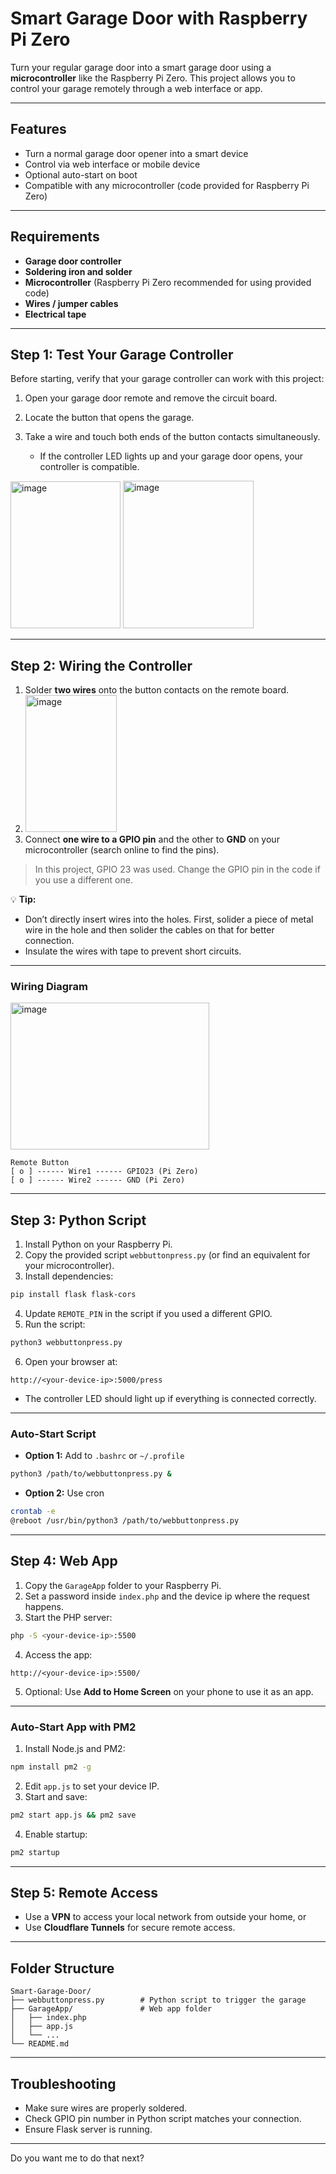# Smart Garage Door with Raspberry Pi Zero

Turn your regular garage door into a smart garage door using a **microcontroller** like the Raspberry Pi Zero. This project allows you to control your garage remotely through a web interface or app.

---

## Features

* Turn a normal garage door opener into a smart device
* Control via web interface or mobile device
* Optional auto-start on boot
* Compatible with any microcontroller (code provided for Raspberry Pi Zero)

---

## Requirements

* **Garage door controller**
* **Soldering iron and solder**
* **Microcontroller** (Raspberry Pi Zero recommended for using provided code)
* **Wires / jumper cables**
* **Electrical tape**

---

## Step 1: Test Your Garage Controller

Before starting, verify that your garage controller can work with this project:

1. Open your garage door remote and remove the circuit board.
2. Locate the button that opens the garage.
3. Take a wire and touch both ends of the button contacts simultaneously.

   * If the controller LED lights up and your garage door opens, your controller is compatible.
<img width="176" height="235" alt="image" src="https://github.com/user-attachments/assets/dff150d3-e891-41c0-99dd-b428ebfe9281" />
<img width="209" height="236" alt="image" src="https://github.com/user-attachments/assets/489397ad-55ff-493e-a1fe-9573ac1281f8" />

---

## Step 2: Wiring the Controller

1. Solder **two wires** onto the button contacts on the remote board.
2. <img width="146" height="219" alt="image" src="https://github.com/user-attachments/assets/2e42d81c-f9e7-4623-8e72-d1a685aaba17" />
3. Connect **one wire to a GPIO pin** and the other to **GND** on your microcontroller (search online to find the pins).

> In this project, GPIO 23 was used. Change the GPIO pin in the code if you use a different one.

💡 **Tip:**

* Don’t directly insert wires into the holes. First, solider a piece of metal wire in the hole and then solider the cables on that for better connection.
* Insulate the wires with tape to prevent short circuits.

---

### Wiring Diagram

<img width="318" height="235" alt="image" src="https://github.com/user-attachments/assets/15822ef3-8227-430f-87ee-77f3a68a720f" />

```
Remote Button
[ o ] ------ Wire1 ------ GPIO23 (Pi Zero)
[ o ] ------ Wire2 ------ GND (Pi Zero)
```

---

## Step 3: Python Script

1. Install Python on your Raspberry Pi.
2. Copy the provided script `webbuttonpress.py` (or find an equivalent for your microcontroller).
3. Install dependencies:

```bash
pip install flask flask-cors
```

4. Update `REMOTE_PIN` in the script if you used a different GPIO.
5. Run the script:

```bash
python3 webbuttonpress.py
```

6. Open your browser at:

```
http://<your-device-ip>:5000/press
```

* The controller LED should light up if everything is connected correctly.

---

### Auto-Start Script

* **Option 1:** Add to `.bashrc` or `~/.profile`

```bash
python3 /path/to/webbuttonpress.py &
```

* **Option 2:** Use cron

```bash
crontab -e
@reboot /usr/bin/python3 /path/to/webbuttonpress.py
```

---

## Step 4: Web App

1. Copy the `GarageApp` folder to your Raspberry Pi.
2. Set a password inside `index.php` and the device ip where the request happens.
3. Start the PHP server:

```bash
php -S <your-device-ip>:5500
```

4. Access the app:

```
http://<your-device-ip>:5500/
```

5. Optional: Use **Add to Home Screen** on your phone to use it as an app.

---

### Auto-Start App with PM2

1. Install Node.js and PM2:

```bash
npm install pm2 -g
```

2. Edit `app.js` to set your device IP.
3. Start and save:

```bash
pm2 start app.js && pm2 save
```

4. Enable startup:

```bash
pm2 startup
```

---

## Step 5: Remote Access

* Use a **VPN** to access your local network from outside your home, or
* Use **Cloudflare Tunnels** for secure remote access.

---

## Folder Structure

```
Smart-Garage-Door/
├── webbuttonpress.py        # Python script to trigger the garage
├── GarageApp/               # Web app folder
│   ├── index.php
│   ├── app.js
│   └── ... 
└── README.md
```

---

## Troubleshooting

* Make sure wires are properly soldered.
* Check GPIO pin number in Python script matches your connection.
* Ensure Flask server is running.

---

Do you want me to do that next?
